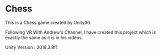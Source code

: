 # Chess

This is a Chess game created by Unity3d.

Following VR With Andrew's Channel, I have created this project which is exactly the same as it is in his videos.

Unity Version : 2018.3.8f1

